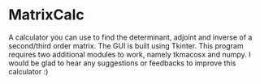 # MatrixCalc

A calculator you can use to find the determinant, adjoint and inverse of a second/third order matrix. 
The GUI is built using Tkinter. This program requires two additional modules to work, namely tkmacosx and numpy. I would be glad to hear any suggestions or feedbacks to improve this calculator :)
